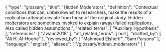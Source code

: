 {
    "type": "glossary",
    "title": "Hidden Moderators",
    "definition": "Contextual conditions that can, unbeknownst to researchers, make the results of a replication attempt deviate from those of the original study. Hidden moderators are sometimes invoked to explain (away) failed replications. Also called hidden assumptions.",
    "related_terms": [
        "Auxiliary Hypothesis"
    ],
    "references": [
        "Zwaan2018"
    ],
    "alt_related_terms": [
        null
    ],
    "drafted_by": [
        "Ali H. Al-Hoorie"
    ],
    "reviewed_by": [
        "Mahmoud Elsherif",
        "Sam Parsons"
    ],
    "language": "english",
    "aliases": [
        "/glossary/hidden_moderators"
    ]
}